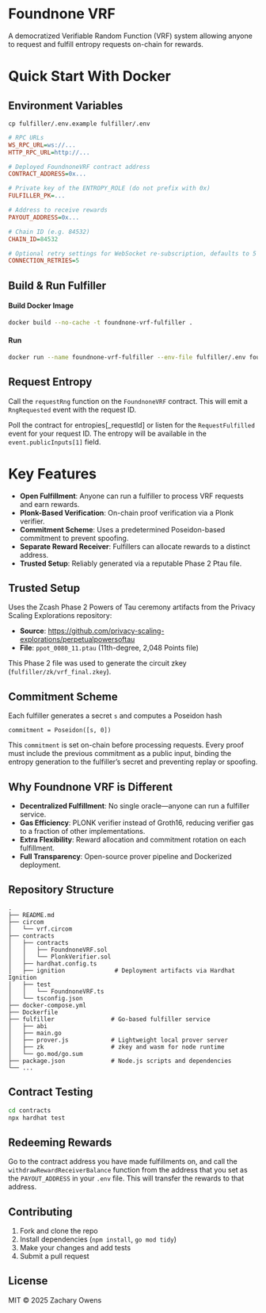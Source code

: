 # Foundnone VRF

A democratized Verifiable Random Function (VRF) system allowing anyone to request and fulfill entropy requests on-chain for rewards.

# Quick Start With Docker

## Environment Variables

`cp fulfiller/.env.example fulfiller/.env`

```ini
# RPC URLs
WS_RPC_URL=ws://...
HTTP_RPC_URL=http://...

# Deployed FoundnoneVRF contract address
CONTRACT_ADDRESS=0x...

# Private key of the ENTROPY_ROLE (do not prefix with 0x)
FULFILLER_PK=...

# Address to receive rewards
PAYOUT_ADDRESS=0x...

# Chain ID (e.g. 84532)
CHAIN_ID=84532

# Optional retry settings for WebSocket re-subscription, defaults to 5
CONNECTION_RETRIES=5
```

## Build & Run Fulfiller

#### Build Docker Image

```bash
docker build --no-cache -t foundnone-vrf-fulfiller .
```

#### Run

```bash
docker run --name foundnone-vrf-fulfiller --env-file fulfiller/.env foundnone-vrf-fulfiller
```

## Request Entropy

Call the `requestRng` function on the `FoundnoneVRF` contract. This will emit a `RngRequested` event with the request ID.

Poll the contract for entropies[_requestId] or listen for the `RequestFulfilled` event for your request ID. The entropy will be available in the `event.publicInputs[1]` field.

# Key Features

- **Open Fulfillment**: Anyone can run a fulfiller to process VRF requests and earn rewards.
- **Plonk-Based Verification**: On-chain proof verification via a Plonk verifier.
- **Commitment Scheme**: Uses a predetermined Poseidon-based commitment to prevent spoofing.
- **Separate Reward Receiver**: Fulfillers can allocate rewards to a distinct address.
- **Trusted Setup**: Reliably generated via a reputable Phase 2 Ptau file.

## Trusted Setup

Uses the Zcash Phase 2 Powers of Tau ceremony artifacts from the Privacy Scaling Explorations repository:

- **Source**: https://github.com/privacy-scaling-explorations/perpetualpowersoftau
- **File**: `ppot_0080_11.ptau` (11th-degree, 2,048 Points file)

This Phase 2 file was used to generate the circuit zkey (`fulfiller/zk/vrf_final.zkey`).

## Commitment Scheme

Each fulfiller generates a secret `s` and computes a Poseidon hash

```
commitment = Poseidon([s, 0])
```

This `commitment` is set on-chain before processing requests. Every proof must include the previous commitment as a public input, binding the entropy generation to the fulfiller’s secret and preventing replay or spoofing.

## Why Foundnone VRF is Different

- **Decentralized Fulfillment**: No single oracle—anyone can run a fulfiller service.
- **Gas Efficiency**: PLONK verifier instead of Groth16, reducing verifier gas to a fraction of other implementations.
- **Extra Flexibility**: Reward allocation and commitment rotation on each fulfillment.
- **Full Transparency**: Open-source prover pipeline and Dockerized deployment.

## Repository Structure

```
.
├── README.md
├── circom
│   └── vrf.circom
├── contracts
│   ├── contracts
│   │   ├── FoundnoneVRF.sol
│   │   └── PlonkVerifier.sol
│   ├── hardhat.config.ts
│   ├── ignition              # Deployment artifacts via Hardhat Ignition
│   ├── test
│   │   └── FoundnoneVRF.ts
│   └── tsconfig.json
├── docker-compose.yml
├── Dockerfile
├── fulfiller                # Go-based fulfiller service
│   ├── abi
│   ├── main.go
│   ├── prover.js            # Lightweight local prover server
│   ├── zk                   # zkey and wasm for node runtime
│   └── go.mod/go.sum
├── package.json             # Node.js scripts and dependencies
└── ...
```

## Contract Testing

```bash
cd contracts
npx hardhat test
```

## Redeeming Rewards

Go to the contract address you have made fulfillments on, and call the `withdrawRewardReceiverBalance` function from the address that you set as the `PAYOUT_ADDRESS` in your `.env` file.
This will transfer the rewards to that address.

## Contributing

1. Fork and clone the repo
2. Install dependencies (`npm install`, `go mod tidy`)
3. Make your changes and add tests
4. Submit a pull request

## License

MIT © 2025 Zachary Owens
